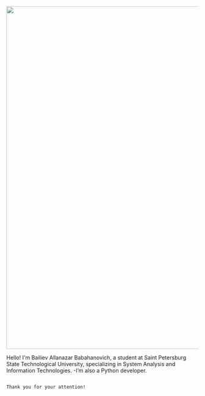 <div id="header">
  <img src="https://media.giphy.com/media/V4NSR1NG2p0KeJJyr5/giphy.gif" width="900"/>
</div>

Hello! I'm Bailiev Allanazar Babahanovich,
a student at Saint Petersburg State Technological University,
specializing in System Analysis and Information Technologies. 
-I’m also a Python developer. 
                                                                                                                                                                      
                                                                                                                                                                      
                                                                                          Thank you for your attention!
